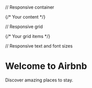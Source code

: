 // Responsive container
<div className="container mx-auto px-4 sm:px-6 lg:px-8">
  {/* Your content */}
</div>

// Responsive grid
<div className="grid grid-cols-1 sm:grid-cols-2 md:grid-cols-3 lg:grid-cols-4 gap-4">
  {/* Your grid items */}
</div>

// Responsive text and font sizes
<h1 className="text-4xl sm:text-5xl md:text-6xl font-bold">Welcome to Airbnb</h1>
<p className="text-lg sm:text-xl md:text-2xl">Discover amazing places to stay.</p>